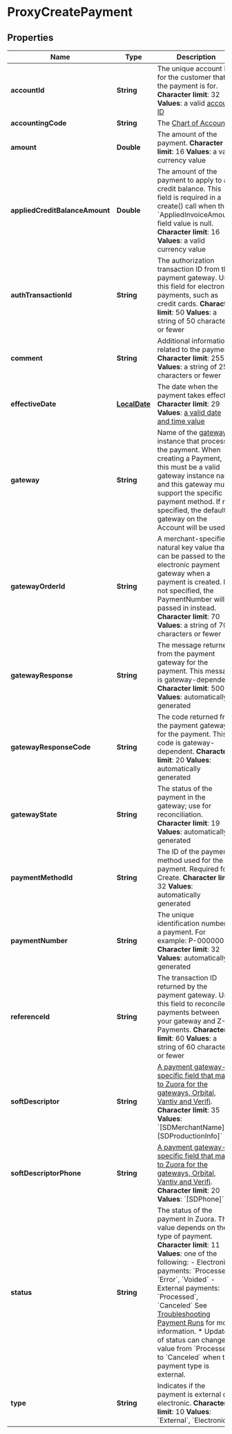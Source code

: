 
# ProxyCreatePayment

## Properties
Name | Type | Description | Notes
------------ | ------------- | ------------- | -------------
**accountId** | **String** |  The unique account ID for the customer that the payment is for. **Character limit**: 32 **Values**: a valid [account ID](https://knowledgecenter.zuora.com/DC_Developers/SOAP_API/E1_SOAP_API_Object_Reference/Account)  | 
**accountingCode** | **String** |  The [Chart of Accounts](/CB_Billing/W_Billing_and_Payments_Settings/V_Configure_Accounting_Codes/D_Set_Up_Chart_of_Accounts)  |  [optional]
**amount** | **Double** |  The amount of the payment. **Character limit**: 16 **Values**: a valid currency value  | 
**appliedCreditBalanceAmount** | **Double** |  The amount of the payment to apply to a credit balance. This field is required in a create() call when the &#x60;AppliedInvoiceAmount&#x60; field value is null. **Character limit**: 16 **Values**: a valid currency value  | 
**authTransactionId** | **String** |  The authorization transaction ID from the payment gateway. Use this field for electronic payments, such as credit cards. **Character limit**: 50 **Values**: a string of 50 characters or fewer  |  [optional]
**comment** | **String** |  Additional information related to the payment. **Character limit**: 255 **Values**: a string of 255 characters or fewer  |  [optional]
**effectiveDate** | [**LocalDate**](LocalDate.md) |  The date when the payment takes effect. **Character limit**: 29 **Values**: [a valid date and time value](/CB_Billing/WA_Dates_in_Zuora/A_Date_Format_and_Datetimes_in_Zuora)  | 
**gateway** | **String** |  Name of the [gateway](/C_Zuora_User_Guides/A_Billing_and_Payments/M_Payment_Gateways) instance that processes the payment. When creating a Payment, this must be a valid gateway instance name and this gateway must support the specific payment method. If not specified, the default gateway on the Account will be used.  |  [optional]
**gatewayOrderId** | **String** |  A merchant-specified natural key value that can be passed to the electronic payment gateway when a payment is created. If not specified, the PaymentNumber will be passed in instead. **Character limit**: 70 **Values**: a string of 70 characters or fewer  |  [optional]
**gatewayResponse** | **String** |  The message returned from the payment gateway for the payment. This message is gateway-dependent. **Character limit**: 500 **Values**: automatically generated  | 
**gatewayResponseCode** | **String** |  The code returned from the payment gateway for the payment. This code is gateway-dependent. **Character limit**: 20 **Values**: automatically generated  | 
**gatewayState** | **String** |  The status of the payment in the gateway; use for reconciliation. **Character limit**: 19 **Values**: automatically generated  | 
**paymentMethodId** | **String** |  The ID of the payment method used for the payment. Required for Create. **Character limit**: 32 **Values**: automatically generated  |  [optional]
**paymentNumber** | **String** |  The unique identification number of a payment. For example: P-00000028. **Character limit**: 32 **Values**: automatically generated  | 
**referenceId** | **String** |  The transaction ID returned by the payment gateway. Use this field to reconcile payments between your gateway and Z-Payments. **Character limit**: 60 **Values**: a string of 60 characters or fewer  |  [optional]
**softDescriptor** | **String** |  [A payment gateway-specific field that maps to Zuora for the gateways, Orbital, Vantiv and Verifi](https://knowledgecenter.zuora.com/CB_Billing/M_Payment_Gateways/Supported_Payment_Gateways/Verifi_Global_Payment_Gateway#Soft_Descriptors_(Optional)). **Character limit**: 35 **Values**: &#x60;[SDMerchantName]*[SDProductionInfo]&#x60;  |  [optional]
**softDescriptorPhone** | **String** |  [A payment gateway-specific field that maps to Zuora for the gateways, Orbital, Vantiv and Verifi](https://knowledgecenter.zuora.com/CB_Billing/M_Payment_Gateways/Supported_Payment_Gateways/Verifi_Global_Payment_Gateway#Soft_Descriptors_(Optional)). **Character limit**: 20 **Values**: &#x60;[SDPhone]&#x60;  |  [optional]
**status** | **String** |  The status of the payment in Zuora. The value depends on the type of payment. **Character limit**: 11 **Values**: one of the following:  -  Electronic payments: &#x60;Processed&#x60;, &#x60;Error&#x60;, &#x60;Voided&#x60;  -  External payments: &#x60;Processed&#x60;, &#x60;Canceled&#x60;  See [Troubleshooting Payment Runs](https://knowledgecenter.zuora.com/CB_Billing/K_Payment_Operations/CA_Payment_Runs/Troubleshooting_Payment_Runs) for more information. * Update of status can change value from &#x60;Processed&#x60; to &#x60;Canceled&#x60; when the payment type is external.  | 
**type** | **String** |  Indicates if the payment is external or electronic. **Character limit**: 10 **Values**: &#x60;External&#x60;, &#x60;Electronic&#x60;  | 



